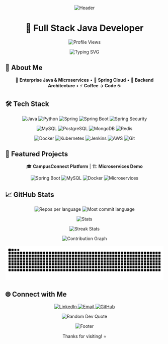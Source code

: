 <p align="center">
  <img src="https://capsule-render.vercel.app/api?type=waving&color=gradient&height=200&section=header&text=Ansh%20Patoliya&fontSize=50&fontColor=fff&animation=fadeIn" alt="Header"/>
</p>

<h1 align="center">👋 Full Stack Java Developer</h1>

<p align="center">
  <img src="https://komarev.com/ghpvc/?username=Ansh-Patoliya&label=Profile+Views&color=brightgreen&style=flat" alt="Profile Views"/>
</p>

<p align="center">
  <img src="https://readme-typing-svg.herokuapp.com?font=Fira+Code&pause=1000&color=36BCF7&center=true&vCenter=true&width=435&lines=Building+scalable+software+systems;Passionate+about+clean+architecture;Turning+ideas+into+reality" alt="Typing SVG" />
</p>

## 🚀 About Me

<p align="center">
  🔭 <strong>Enterprise Java & Microservices</strong> •
  🌱 <strong>Spring Cloud</strong> •
  💬 <strong>Backend Architecture</strong> •
  ⚡ <strong>Coffee → Code</strong> ☕
</p>

## 🛠️ Tech Stack

<p align="center">
  <img src="https://img.shields.io/badge/Java-ED8B00?style=for-the-badge&logo=openjdk&logoColor=white" alt="Java"/>
  <img src="https://img.shields.io/badge/Python-3776AB?style=for-the-badge&logo=python&logoColor=white" alt="Python"/>
  <img src="https://img.shields.io/badge/Spring-6DB33F?style=for-the-badge&logo=spring&logoColor=white" alt="Spring"/>
  <img src="https://img.shields.io/badge/Spring_Boot-F2F4F9?style=for-the-badge&logo=spring-boot" alt="Spring Boot"/>
  <img src="https://img.shields.io/badge/Spring_Security-6DB33F?style=for-the-badge&logo=Spring-Security&logoColor=white" alt="Spring Security"/>
</p>

<p align="center">
  <img src="https://img.shields.io/badge/MySQL-00000F?style=for-the-badge&logo=mysql&logoColor=white" alt="MySQL"/>
  <img src="https://img.shields.io/badge/PostgreSQL-316192?style=for-the-badge&logo=postgresql&logoColor=white" alt="PostgreSQL"/>
  <img src="https://img.shields.io/badge/MongoDB-4EA94B?style=for-the-badge&logo=mongodb&logoColor=white" alt="MongoDB"/>
  <img src="https://img.shields.io/badge/redis-%23DD0031.svg?&style=for-the-badge&logo=redis&logoColor=white" alt="Redis"/>
</p>

<p align="center">
  <img src="https://img.shields.io/badge/Docker-2496ED?style=for-the-badge&logo=docker&logoColor=white" alt="Docker"/>
  <img src="https://img.shields.io/badge/kubernetes-%23326ce5.svg?style=for-the-badge&logo=kubernetes&logoColor=white" alt="Kubernetes"/>
  <img src="https://img.shields.io/badge/jenkins-%232C5263.svg?style=for-the-badge&logo=jenkins&logoColor=white" alt="Jenkins"/>
  <img src="https://img.shields.io/badge/Amazon_AWS-FF9900?style=for-the-badge&logo=amazonaws&logoColor=white" alt="AWS"/>
  <img src="https://img.shields.io/badge/git-%23F05033.svg?style=for-the-badge&logo=git&logoColor=white" alt="Git"/>
</p>

## 🚀 Featured Projects

<p align="center">
  🎓 <strong>CampusConnect Platform</strong> | 🏗️ <strong>Microservices Demo</strong>
</p>

<p align="center">
  <img src="https://img.shields.io/badge/Spring_Boot-F2F4F9?style=flat-square&logo=spring-boot" alt="Spring Boot"/>
  <img src="https://img.shields.io/badge/MySQL-00000F?style=flat-square&logo=mysql&logoColor=white" alt="MySQL"/>
  <img src="https://img.shields.io/badge/Docker-2496ED?style=flat-square&logo=docker&logoColor=white" alt="Docker"/>
  <img src="https://img.shields.io/badge/Microservices-FF6B6B?style=flat-square&logo=microgenetics&logoColor=white" alt="Microservices"/>
</p>

## 📈 GitHub Stats

<p align="center">
  <img src="https://github-profile-summary-cards.vercel.app/api/cards/repos-per-language?username=Ansh-Patoliya&hide_border=true&theme=tokyonight" alt="Repos per language"/>
  <img src="https://github-profile-summary-cards.vercel.app/api/cards/most-commit-language?username=Ansh-Patoliya&hide_border=true&theme=tokyonight" alt="Most commit language"/>
</p>

<p align="center">
  <img src="https://github-profile-summary-cards.vercel.app/api/cards/stats?username=Ansh-Patoliya&hide_border=true&theme=tokyonight" alt="Stats"/>
</p>
<p align="center">
  <img src="https://streak-stats.demolab.com?user=Ansh-Patoliya&hide_border=true&theme=tokyonight" alt="Streak Stats"/>
</p>
<p align="center">
  <img src="https://github-readme-activity-graph.vercel.app/graph?username=Ansh-Patoliya&hide_border=true&theme=tokyo-night" alt="Contribution Graph"/>
</p>
<p align="center">
  <picture>
    <source media="(prefers-color-scheme: dark)" srcset="https://raw.githubusercontent.com/Ansh-Patoliya/Ansh-Patoliya/output/snake-dark.svg" />
    <img alt="github contribution snake" src="https://raw.githubusercontent.com/Ansh-Patoliya/Ansh-Patoliya/output/snake.svg" />
  </picture>
</p>

## 🌐 Connect with Me

<p align="center">
  <a href="https://www.linkedin.com/in/ansh-patoliya">
    <img src="https://img.shields.io/badge/LinkedIn-0077B5?style=for-the-badge&logo=linkedin&logoColor=white" alt="LinkedIn"/>
  </a>
  <a href="mailto:anshpatoliya1408@gmail.com">
    <img src="https://img.shields.io/badge/Email-D14836?style=for-the-badge&logo=gmail&logoColor=white" alt="Email"/>
  </a>
  <a href="https://github.com/Ansh-Patoliya">
    <img src="https://img.shields.io/badge/GitHub-100000?style=for-the-badge&logo=github&logoColor=white" alt="GitHub"/>
  </a>
</p>
<p align="center">
  <img src="https://quotes-github-readme.vercel.app/api?type=horizontal&theme=tokyonight" alt="Random Dev Quote"/>
</p>
<p align="center">
  <img src="https://capsule-render.vercel.app/api?type=waving&color=gradient&height=100&section=footer" alt="Footer"/>
</p>

<p align="center">Thanks for visiting! ⭐️</p>
